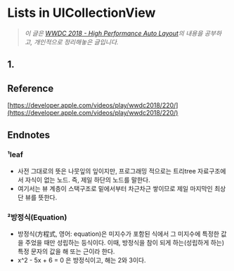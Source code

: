 # Lists in UICollectionView


> _이 글은 [WWDC 2018 - High Performance Auto Layout](https://developer.apple.com/videos/play/wwdc2018/220)의 내용을 공부하고, 개인적으로 정리해놓은 글입니다._


## 1. 


## Reference

[https://developer.apple.com/videos/play/wwdc2018/220/](https://developer.apple.com/videos/play/wwdc2018/220/)

## Endnotes 

### ¹leaf
- 사전 그대로의 뜻은 나뭇잎의 잎이지만, 프로그래밍 적으로는 트리tree 자료구조에서 자식이 없는 노드. 즉, 제일 하단의 노드를 말한다. 
- 여기서는 뷰 계층이 스택구조로 밑에서부터 차근차근 쌓이므로 제일 마지막인 최상단 뷰를 뜻한다. 


### ²방정식(Equation)
- 방정식(方程式, 영어: equation)은 미지수가 포함된 식에서 그 미지수에 특정한 값을 주었을 때만 성립하는 등식이다. 이때, 방정식을 참이 되게 하는(성립하게 하는) 특정 문자의 값을 해 또는 근이라 한다.
- x^2 - 5x + 6 = 0 은 방정식이고, 해는 2와 3이다. 

